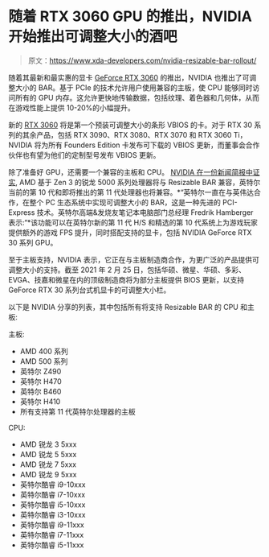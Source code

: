 # 随着 RTX 3060 GPU 的推出，NVIDIA 开始推出可调整大小的酒吧

> 原文：<https://www.xda-developers.com/nvidia-resizable-bar-rollout/>

随着其最新和最实惠的显卡 [GeForce RTX 3060](https://www.xda-developers.com/geforce-rtx-3060-release/) 的推出，NVIDIA 也推出了可调整大小的 BAR。基于 PCIe 的技术允许用户使用兼容的主板，使 CPU 能够同时访问所有的 GPU 内存。这允许更快地传输数据，包括纹理、着色器和几何体，从而在游戏性能上提供 10-20%的小幅提升。

新的 [RTX 3060](https://www.xda-developers.com/geforce-rtx-3060-release/) 将是第一个预装可调整大小的条形 VBIOS 的卡。对于 RTX 30 系列的其余产品，包括 RTX 3090、RTX 3080、RTX 3070 和 RTX 3060 Ti，NVIDIA 将为所有 Founders Edition 卡发布可下载的 VBIOS 更新，而董事会合作伙伴也有望为他们的定制型号发布 VBIOS 更新。

除了准备好 GPU，还需要一个兼容的主板和 CPU。 [NVIDIA 在一份新闻简报中证实](https://www.nvidia.com/en-us/geforce/news/geforce-rtx-30-series-resizable-bar-support/?ncid=afm-chs-44270&ranMID=44270&ranEAID=kXQk6*ivFEQ&ranSiteID=kXQk6.ivFEQ-kxqs9VSawSsG7EtLGUDBfw), AMD 基于 Zen 3 的锐龙 5000 系列处理器将与 Resizable BAR 兼容，英特尔当前的第 10 代和即将推出的第 11 代处理器也将兼容。*“英特尔一直在与英伟达合作，在整个 PC 生态系统中实现可调整大小的 BAR，这是一种先进的 PCI-Express 技术。英特尔高端&发烧友笔记本电脑部门总经理 Fredrik Hamberger 表示:“*该功能可以在英特尔新的第 11 代 H/S 和精选的第 10 代系统上为游戏玩家提供额外的游戏 FPS 提升，同时搭配支持的显卡，包括 NVIDIA GeForce RTX 30 系列 GPU。

至于主板支持，NVIDIA 表示，它正在与主板制造商合作，为更广泛的产品提供可调整大小的支持。截至 2021 年 2 月 25 日，包括华硕、微星、华硕、多彩、EVGA、技嘉和微星在内的顶级制造商将为部分主板提供 BIOS 更新，以支持 GeForce RTX 30 系列台式机显卡的可调整大小栏。

以下是 NVIDIA 分享的列表，其中包括所有将支持 Resizable BAR 的 CPU 和主板:

主板:

*   AMD 400 系列
*   AMD 500 系列
*   英特尔 Z490
*   英特尔 H470
*   英特尔 B460
*   英特尔 H410
*   所有支持第 11 代英特尔处理器的主板

CPU:

*   AMD 锐龙 3 5xxx
*   AMD 锐龙 5 5xxx
*   AMD 锐龙 7 5xxx
*   AMD 锐龙 9 5xxx
*   英特尔酷睿 i9-10xxx
*   英特尔酷睿 i7-10xxx
*   英特尔酷睿 i5-10xxx
*   英特尔酷睿 i3-10xxx
*   英特尔酷睿 i9-11xxx
*   英特尔酷睿 i7-11xxx
*   英特尔酷睿 i5-11xxx